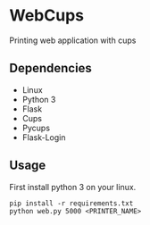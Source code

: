 # WebCups

Printing web application with cups

## Dependencies

* Linux
* Python 3
* Flask
* Cups
* Pycups
* Flask-Login

## Usage

First install python 3 on your linux.
```
pip install -r requirements.txt
python web.py 5000 <PRINTER_NAME>
```
